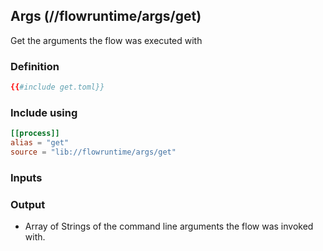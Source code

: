 ## Args (//flowruntime/args/get)
Get the arguments the flow was executed with

### Definition
```toml
{{#include get.toml}}
```

### Include using
```toml
[[process]]
alias = "get"
source = "lib://flowruntime/args/get"
```

### Inputs

### Output
* Array of Strings of the command line arguments the flow was invoked with.